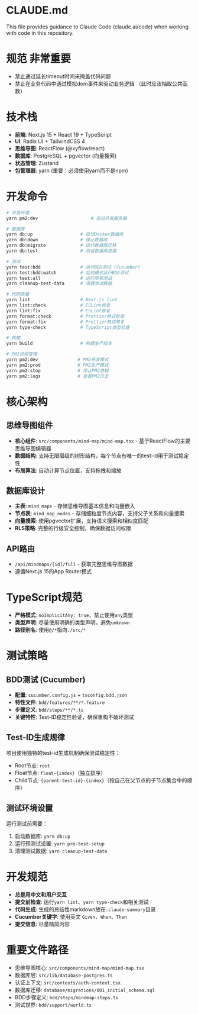 # CLAUDE.md

This file provides guidance to Claude Code (claude.ai/code) when working with code in this repository.

# 规范 **非常重要**
- 禁止通过延长timeout时间来掩盖代码问题
- 禁止在业务代码中通过模拟dom事件来驱动业务逻辑 （此时应该抽取公共函数）

# 技术栈
- **前端**: Next.js 15 + React 19 + TypeScript
- **UI**: Radix UI + TailwindCSS 4
- **思维导图**: ReactFlow (@xyflow/react)
- **数据库**: PostgreSQL + pgvector (向量搜索)
- **状态管理**: Zustand
- **包管理器**: yarn (重要：必须使用yarn而不是npm)

# 开发命令
```bash
# 开发环境
yarn pm2:dev                    # 启动开发服务器

# 数据库
yarn db:up                  # 启动Docker数据库
yarn db:down                # 停止数据库
yarn db:migrate             # 运行数据库迁移
yarn db:test                # 测试数据库连接

# 测试
yarn test:bdd               # 运行BDD测试 (Cucumber)
yarn test:bdd:watch         # 监视模式运行BDD测试
yarn test:all               # 运行所有测试
yarn cleanup-test-data      # 清理测试数据

# 代码质量
yarn lint                   # Next.js lint
yarn lint:check             # ESLint检查
yarn lint:fix               # ESLint修复
yarn format:check           # Prettier格式检查
yarn format:fix             # Prettier格式修复
yarn type-check             # TypeScript类型检查

# 构建
yarn build                  # 构建生产版本

# PM2进程管理
yarn pm2:dev               # PM2开发模式
yarn pm2:prod              # PM2生产模式
yarn pm2:stop              # 停止PM2进程
yarn pm2:logs              # 查看PM2日志
```

# 核心架构

## 思维导图组件
- **核心组件**: `src/components/mind-map/mind-map.tsx` - 基于ReactFlow的主要思维导图编辑器
- **数据结构**: 支持无限层级的树形结构，每个节点有唯一的test-id用于测试稳定性
- **布局算法**: 自动计算节点位置，支持拖拽和缩放

## 数据库设计
- **主表**: `mind_maps` - 存储思维导图基本信息和向量嵌入
- **节点表**: `mind_map_nodes` - 存储细粒度节点内容，支持父子关系和向量搜索
- **向量搜索**: 使用pgvector扩展，支持语义搜索和相似度匹配
- **RLS策略**: 完整的行级安全控制，确保数据访问权限

## API路由
- `/api/mindmaps/[id]/full` - 获取完整思维导图数据
- 遵循Next.js 15的App Router模式

# TypeScript规范
- **严格模式**: `noImplicitAny: true`，禁止使用`any`类型
- **类型声明**: 尽量使用明确的类型声明，避免`unknown`
- **路径别名**: 使用`@/*`指向`./src/*`

# 测试策略

## BDD测试 (Cucumber)
- **配置**: `cucumber.config.js` + `tsconfig.bdd.json`
- **特性文件**: `bdd/features/**/*.feature`
- **步骤定义**: `bdd/steps/**/*.ts`
- **关键特性**: Test-ID稳定性验证，确保重构不破坏测试

## Test-ID生成规律
项目使用独特的test-id生成机制确保测试稳定性：
- Root节点: `root`
- Float节点: `float-{index}`（独立排序）
- Child节点: `{parent-test-id}-{index}`（按自己在父节点的子节点集合中的顺序）

## 测试环境设置
运行测试前需要：
1. 启动数据库: `yarn db:up`
2. 运行预测试设置: `yarn pre-test-setup`
3. 清理测试数据: `yarn cleanup-test-data`

# 开发规范
- **总是用中文和用户交互**
- **提交前检查**: 运行`yarn lint`、`yarn type-check`和相关测试
- **代码生成**: 生成的总结性markdown放在`.claude-summary`目录
- **Cucumber关键字**: 使用英文 `Given`、`When`、`Then`
- **提交信息**: 尽量精简内容

# 重要文件路径
- 思维导图核心: `src/components/mind-map/mind-map.tsx`
- 数据库层: `src/lib/database-postgres.ts`
- 认证上下文: `src/contexts/auth-context.tsx`
- 数据库迁移: `database/migrations/001_initial_schema.sql`
- BDD步骤定义: `bdd/steps/mindmap-steps.ts`
- 测试世界: `bdd/support/world.ts`